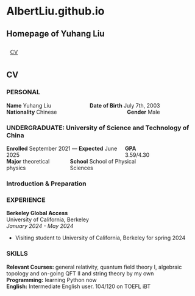 # AlbertLiu.github.io
<h2>Homepage of Yuhang Liu</h2>

<div style="padding: 10px;">
    <a href="#CV" style="margin-right: 10px;">CV</a>

</div>

<h2 id="CV">CV</h2>

<h3>PERSONAL</h3>
<div style="width: 80%; display: flex; justify-content: space-between;">
    <span><strong>Name</strong> Yuhang Liu</span>
    <span><strong>Date of Birth</strong> July 7th, 2003</span>
</div>
<div style="width: 80%; display: flex; justify-content: space-between;">
    <span><strong>Nationality</strong> Chinese</span>
    <span><strong>Gender</strong> Male</span>
</div>

<h3>UNDERGRADUATE: University of Science and Technology of China</h3>
<div style="width: 80%; display: flex; justify-content: space-between;">
    <span><strong>Enrolled</strong> September 2021 — <strong>Expected</strong> June 2025</span>
    <span><strong>GPA</strong> 3.59/4.30</span>
</div>
<div style="width: 80%; display: flex; justify-content: space-between;">
    <span><strong>Major</strong> theoretical physics</span>
    <span><strong>School</strong> School of Physical Sciences</span>
</div>

<h3>Introduction & Preparation</h3>

<h3>EXPERIENCE</h3>



<div style="margin-bottom: 10px;">
    <div style="font-weight: bold;">Berkeley Global Access</div>
    <div>University of California, Berkeley</div>
    <div style="font-style: italic;">January 2024 - May 2024</div>
    <ul>
        <li>Visiting student to University of California, Berkeley for spring 2024</li>
    </ul>
</div>

<h3>SKILLS</h3>
<div>
    <div><strong>Relevant Courses:</strong> general relativity, quantum field theory I, algebraic topology and on-going QFT II and string theory by my own</div>
    <div><strong>Programming:</strong> learning Python now</div>
    <div><strong>English:</strong> Intermediate English user. 104/120 on TOEFL iBT</div>
</div>
